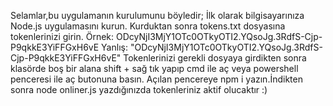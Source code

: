 Selamlar,bu uygulamanın kurulumunu böyledir;
İlk olarak bilgisayarınıza Node.js uygulamasını kurun.
Kurduktan sonra tokens.txt dosyasına tokenlerinizi girin.
Örnek:
ODcyNjI3MjY1OTc0OTkyOTI2.YQsoJg.3RdfS-Cjp-P9qkkE3YiFFGxH6vE
Yanlış:
"ODcyNjI3MjY1OTc0OTkyOTI2.YQsoJg.3RdfS-Cjp-P9qkkE3YiFFGxH6vE"
Tokenlerinizi gerekli dosyaya girdikten sonra klasörde boş bir alana shift + sağ tık yapıp cmd ile aç veya powershell penceresi ile aç butonuna basın.
Açılan pencereye npm i yazın.İndikten sonra node onliner.js yazdığınızda tokenleriniz aktif olucaktır :)


